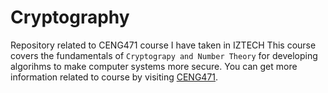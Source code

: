 # Cryptography
Repository related to CENG471 course I have taken in IZTECH
This course covers the fundamentals of `Cryptograpy and Number Theory` for developing 
algorihms to make computer systems more secure.
You can get more information related to course by visiting [CENG471](https://ceng.iyte.edu.tr/tr/courses/ceng-471/).
